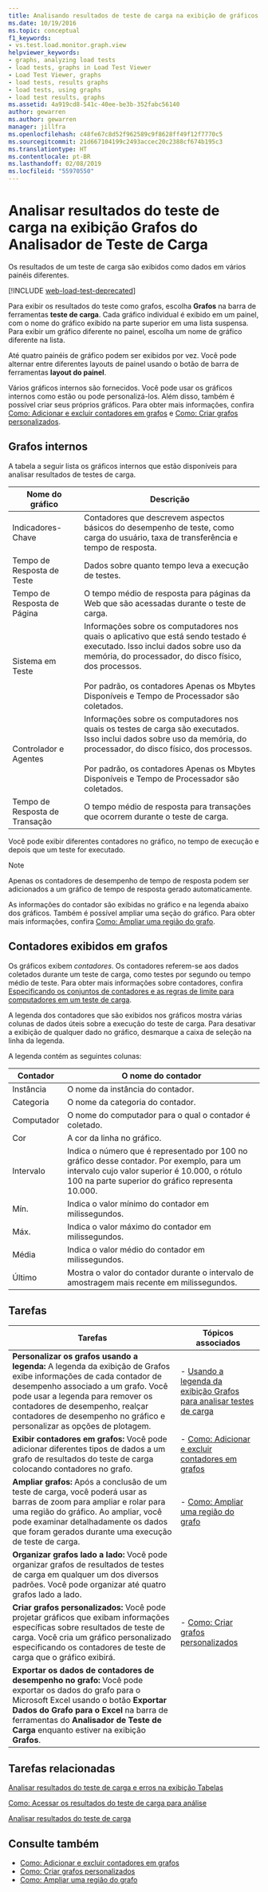 ```yaml
---
title: Analisando resultados de teste de carga na exibição de gráficos do Analisador de Teste de Carga
ms.date: 10/19/2016
ms.topic: conceptual
f1_keywords:
- vs.test.load.monitor.graph.view
helpviewer_keywords:
- graphs, analyzing load tests
- load tests, graphs in Load Test Viewer
- Load Test Viewer, graphs
- load tests, results graphs
- load tests, using graphs
- load test results, graphs
ms.assetid: 4a919cd8-541c-40ee-be3b-352fabc56140
author: gewarren
ms.author: gewarren
manager: jillfra
ms.openlocfilehash: c48fe67c8d52f962589c9f8628ff49f12f7770c5
ms.sourcegitcommit: 21d667104199c2493accec20c2388cf674b195c3
ms.translationtype: HT
ms.contentlocale: pt-BR
ms.lasthandoff: 02/08/2019
ms.locfileid: "55970550"
---
```

# <a name="analyze-load-test-results-in-the-graphs-view-of-the-load-test-analyzer"></a>Analisar resultados do teste de carga na exibição Grafos do Analisador de Teste de Carga

Os resultados de um teste de carga são exibidos como dados em vários painéis diferentes.

[!INCLUDE [web-load-test-deprecated](includes/web-load-test-deprecated.md)]

Para exibir os resultados do teste como grafos, escolha **Grafos** na barra de ferramentas **teste de carga**. Cada gráfico individual é exibido em um painel, com o nome do gráfico exibido na parte superior em uma lista suspensa. Para exibir um gráfico diferente no painel, escolha um nome de gráfico diferente na lista.

Até quatro painéis de gráfico podem ser exibidos por vez. Você pode alternar entre diferentes layouts de painel usando o botão de barra de ferramentas **layout do painel**.

Vários gráficos internos são fornecidos. Você pode usar os gráficos internos como estão ou pode personalizá-los. Além disso, também é possível criar seus próprios gráficos. Para obter mais informações, confira [Como: Adicionar e excluir contadores em grafos](../test/how-to-add-and-delete-counters-on-graphs-in-load-test-results.md) e [Como: Criar grafos personalizados](../test/how-to-create-custom-graphs-in-load-test-results.md).

## <a name="built-in-graphs"></a>Grafos internos

A tabela a seguir lista os gráficos internos que estão disponíveis para analisar resultados de testes de carga.

|Nome do gráfico|Descrição|
|-|-|
|Indicadores-Chave|Contadores que descrevem aspectos básicos do desempenho de teste, como carga do usuário, taxa de transferência e tempo de resposta.|
|Tempo de Resposta de Teste|Dados sobre quanto tempo leva a execução de testes.|
|Tempo de Resposta de Página|O tempo médio de resposta para páginas da Web que são acessadas durante o teste de carga.|
|Sistema em Teste|Informações sobre os computadores nos quais o aplicativo que está sendo testado é executado. Isso inclui dados sobre uso da memória, do processador, do disco físico, dos processos.<br /><br /> Por padrão, os contadores Apenas os Mbytes Disponíveis e Tempo de Processador são coletados.|
|Controlador e Agentes|Informações sobre os computadores nos quais os testes de carga são executados. Isso inclui dados sobre uso da memória, do processador, do disco físico, dos processos.<br /><br /> Por padrão, os contadores Apenas os Mbytes Disponíveis e Tempo de Processador são coletados.|
|Tempo de Resposta de Transação|O tempo médio de resposta para transações que ocorrem durante o teste de carga.|

 Você pode exibir diferentes contadores no gráfico, no tempo de execução e depois que um teste for executado.

> [!NOTE]
> Apenas os contadores de desempenho de tempo de resposta podem ser adicionados a um gráfico de tempo de resposta gerado automaticamente.

 As informações do contador são exibidas no gráfico e na legenda abaixo dos gráficos. Também é possível ampliar uma seção do gráfico. Para obter mais informações, confira [Como: Ampliar uma região do grafo](../test/how-to-zoom-in-on-a-region-of-the-graph-in-load-test-results.md).

## <a name="counters-displayed-in-graphs"></a>Contadores exibidos em grafos

 Os gráficos exibem *contadores*. Os contadores referem-se aos dados coletados durante um teste de carga, como testes por segundo ou tempo médio de teste. Para obter mais informações sobre contadores, confira [Especificando os conjuntos de contadores e as regras de limite para computadores em um teste de carga](../test/specify-counter-sets-and-threshold-rules-for-load-testing.md).

 A legenda dos contadores que são exibidos nos gráficos mostra várias colunas de dados úteis sobre a execução do teste de carga. Para desativar a exibição de qualquer dado no gráfico, desmarque a caixa de seleção na linha da legenda.

 A legenda contém as seguintes colunas:

|Contador|O nome do contador|
|-|-|
|Instância|O nome da instância do contador.|
|Categoria|O nome da categoria do contador.|
|Computador|O nome do computador para o qual o contador é coletado.|
|Cor|A cor da linha no gráfico.|
|Intervalo|Indica o número que é representado por 100 no gráfico desse contador. Por exemplo, para um intervalo cujo valor superior é 10.000, o rótulo 100 na parte superior do gráfico representa 10.000.|
|Mín.|Indica o valor mínimo do contador em milissegundos.|
|Máx.|Indica o valor máximo do contador em milissegundos.|
|Média|Indica o valor médio do contador em milissegundos.|
|Último|Mostra o valor do contador durante o intervalo de amostragem mais recente em milissegundos.|

## <a name="tasks"></a>Tarefas

|Tarefas|Tópicos associados|
|-|-|
|**Personalizar os grafos usando a legenda:** A legenda da exibição de Grafos exibe informações de cada contador de desempenho associado a um grafo. Você pode usar a legenda para remover os contadores de desempenho, realçar contadores de desempenho no gráfico e personalizar as opções de plotagem.|-   [Usando a legenda da exibição Grafos para analisar testes de carga](../test/use-the-graphs-view-legend-to-analyze-load-tests.md)|
|**Exibir contadores em grafos:** Você pode adicionar diferentes tipos de dados a um grafo de resultados do teste de carga colocando contadores no grafo.|-   [Como: Adicionar e excluir contadores em grafos](../test/how-to-add-and-delete-counters-on-graphs-in-load-test-results.md)|
|**Ampliar grafos:** Após a conclusão de um teste de carga, você poderá usar as barras de zoom para ampliar e rolar para uma região do gráfico. Ao ampliar, você pode examinar detalhadamente os dados que foram gerados durante uma execução de teste de carga.|-   [Como: Ampliar uma região do grafo](../test/how-to-zoom-in-on-a-region-of-the-graph-in-load-test-results.md)|
|**Organizar grafos lado a lado:** Você pode organizar grafos de resultados de testes de carga em qualquer um dos diversos padrões. Você pode organizar até quatro grafos lado a lado.||
|**Criar grafos personalizados:** Você pode projetar gráficos que exibam informações específicas sobre resultados de teste de carga. Você cria um gráfico personalizado especificando os contadores de teste de carga que o gráfico exibirá.|-   [Como: Criar grafos personalizados](../test/how-to-create-custom-graphs-in-load-test-results.md)|
|**Exportar os dados de contadores de desempenho no grafo:** Você pode exportar os dados do grafo para o Microsoft Excel usando o botão **Exportar Dados do Grafo para o Excel** na barra de ferramentas do **Analisador de Teste de Carga** enquanto estiver na exibição **Grafos**.||

## <a name="related-tasks"></a>Tarefas relacionadas

 [Analisar resultados do teste de carga e erros na exibição Tabelas](../test/analyze-load-test-results-and-errors-in-the-tables-view.md)

 [Como: Acessar os resultados do teste de carga para análise](../test/how-to-access-load-test-results-for-analysis.md)

 [Analisar resultados do teste de carga](../test/analyze-load-test-results-using-the-load-test-analyzer.md)

## <a name="see-also"></a>Consulte também

- [Como: Adicionar e excluir contadores em grafos](../test/how-to-add-and-delete-counters-on-graphs-in-load-test-results.md)
- [Como: Criar grafos personalizados](../test/how-to-create-custom-graphs-in-load-test-results.md)
- [Como: Ampliar uma região do grafo](../test/how-to-zoom-in-on-a-region-of-the-graph-in-load-test-results.md)